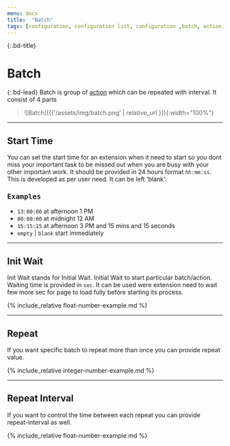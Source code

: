 ```yaml
---
menu: docs
title:  "Batch"
tags: [configuration, configuration list, configuration ,batch, action, start time, XPath, Value,repeat, repeat interval, r-interval]
---
```


{:.bd-title}
# Batch

{:.bd-lead}
Batch is group of [action](action) which can be repeated with interval. It consist of 4 parts 

> ![Batch]({{'/assets/img/batch.png' | relative_url }}){:width="100%"}

---

## Start Time
You can set the start time for an extension when it need to start so you dont miss your important task to be missed out when you are busy with your other important work. It should be provided in 24 hours format `hh:mm:ss`. This is developed as per user need. It can be left 'blank'.

### <kbd>Examples</kbd>
* `13:00:00` at afternoon 1 PM
* `00:00:00` at midnight 12 AM
* `15:15:15` at afternoon 3 PM and 15 mins and 15 seconds
*  `empty` | `blank` start immediately

---

## Init Wait
Init Wait stands for Initial Wait. Initial Wait to start particular batch/action. Waiting time is provided in `sec`. It can be used were extension need to wait few more sec for page to load fully before starting its process.

{% include_relative float-number-example.md %}

---

## Repeat
If you want specific batch to repeat more than once you can provide repeat value. 

{% include_relative integer-number-example.md %}

---
## Repeat Interval
If you want to control the time between each repeat you can provide repeat-interval as well.

{% include_relative float-number-example.md %}
